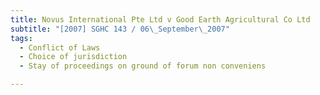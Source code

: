 ```yaml
---
title: Novus International Pte Ltd v Good Earth Agricultural Co Ltd
subtitle: "[2007] SGHC 143 / 06\_September\_2007"
tags:
  - Conflict of Laws
  - Choice of jurisdiction
  - Stay of proceedings on ground of forum non conveniens

---
```


